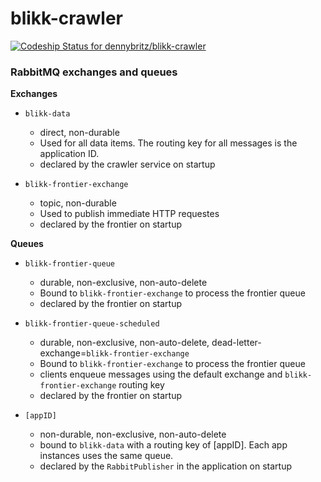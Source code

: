 blikk-crawler
=============

[ ![Codeship Status for dennybritz/blikk-crawler](https://codeship.io/projects/7cac7940-1e2c-0132-8f7f-66915511a081/status)](https://codeship.io/projects/35496)

### RabbitMQ exchanges and queues

**Exchanges**

- `blikk-data`
  - direct, non-durable
  - Used for all data items. The routing key for all messages is the application ID.
  - declared by the crawler service on startup

- `blikk-frontier-exchange`
  - topic, non-durable
  - Used to publish immediate HTTP requestes
  - declared by the frontier on startup

**Queues**


- `blikk-frontier-queue`
  - durable, non-exclusive, non-auto-delete
  - Bound to `blikk-frontier-exchange` to process the frontier queue
  - declared by the frontier on startup

- `blikk-frontier-queue-scheduled`
  - durable, non-exclusive, non-auto-delete, dead-letter-exchange=`blikk-frontier-exchange`
  - Bound to `blikk-frontier-exchange` to process the frontier queue
  - clients enqueue messages using the default exchange and `blikk-frontier-exchange` routing key
  - declared by the frontier on startup

- `[appID]`
  - non-durable, non-exclusive, non-auto-delete
  - bound to `blikk-data` with a routing key of [appID]. Each app instances uses the same queue.
  - declared by the `RabbitPublisher` in the application on startup